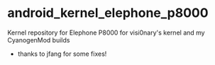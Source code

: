 # android_kernel_elephone_p8000
Kernel repository for Elephone P8000 for visi0nary's kernel and my CyanogenMod builds
* thanks to jfang for some fixes!
